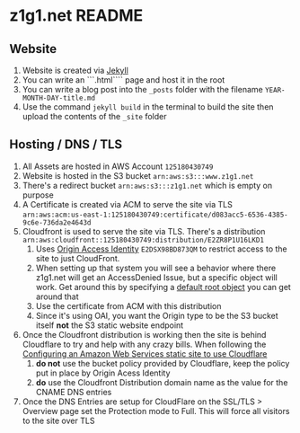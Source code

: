 # z1g1.net README

## Website 
1. Website is created via [Jekyll](http://jekyllrb.com/)
1. You can write an ```.html```` page and host it in the root
1. You can write a blog post into the ```_posts``` folder with the filename ```YEAR-MONTH-DAY-title.md```
1. Use the command ```jekyll build``` in the terminal to build the site then upload the contents of the ```_site``` folder

## Hosting / DNS / TLS
1. All Assets are hosted in AWS Account ```125180430749```
1. Website is hosted in the S3 bucket ```arn:aws:s3:::www.z1g1.net```
1. There's a redirect bucket ```arn:aws:s3:::z1g1.net```  which is empty on purpose
1. A Certificate is created via ACM to serve the site via TLS ```arn:aws:acm:us-east-1:125180430749:certificate/d083acc5-6536-4385-9c6e-736da2e4643d```
1. Cloudfront is used to serve the site via TLS. There's a distribution ```arn:aws:cloudfront::125180430749:distribution/E2ZR8P1U16LKD1``` 
   1. Uses [Origin Access Identity](https://docs.aws.amazon.com/AmazonCloudFront/latest/DeveloperGuide/private-content-restricting-access-to-s3.html) ```E2DSX98BD873QM``` to restrict access to the site to just CloudFront.
    1. When setting up that system you will see a behavior where there z1g1.net will get an AccessDenied Issue, but a specific object will work. Get around this by specifying a [default root object](https://docs.aws.amazon.com/AmazonCloudFront/latest/DeveloperGuide/DefaultRootObject.html) you can get around that 
    1. Use the certificate from ACM with this distribution
    1. Since it's using OAI, you want the Origin type to be the S3 bucket itself **not** the S3 static website endpoint
1. Once the Cloudfront distribution is working then the site is behind Cloudflare to try and help with any crazy bills. When following the [ Configuring an Amazon Web Services static site to use Cloudflare ](https://support.cloudflare.com/hc/en-us/articles/360037983412-Configuring-an-Amazon-Web-Services-static-site-to-use-Cloudflare) 
    1. **do not** use the bucket policy provided by Cloudflare, keep the policy put in place by Origin Acess Identity
    1. **do** use the Cloudfront Distribution domain name as the value for the CNAME DNS entries 
1. Once the DNS Entries are setup for CloudFlare on the SSL/TLS > Overview page set the Protection mode to Full. This will force all visitors to the site over TLS


